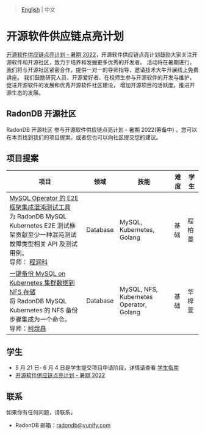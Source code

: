 
>  [English](README.md)  | 中文

# 开源软件供应链点亮计划
[开源软件供应链点亮计划 - 暑期 2022](https://summer.iscas.ac.cn)，开源软件供应链点亮计划鼓励大家关注开源软件和开源社区，致力于培养和发掘更多优秀的开发者。
活动将在暑期进行，我们将与开源社区紧密合作，提供一对一的导师指导，邀请技术大牛开展线上免费讲座。
我们鼓励研究人员、开源爱好者、在校师生参与开源软件的开发与维护，促进开源软件的发展和优秀开源软件社区建设，
增加开源项目的活跃度，推进开源生态的发展。

## RadonDB 开源社区

RadonDB 开源社区 参与开源软件供应链点亮计划 - 暑期 2022(筹备中) 。您可以在本页找到我们的项目提案。或者您也可以向社区提交您的建议。

## 项目提案

| 项目 | 领域 | 技能 | 难 度 | 学生 |
| --- | --- | --- | --- | --- |
| [MySQL Operator 的 E2E 框架集成混沌测试工具](https://github.com/Lydialin2390/community/blob/main/summer-ospp/MySQL%20Operator%20%E7%9A%84%20E2E%20%E6%A1%86%E6%9E%B6%E9%9B%86%E6%88%90%E6%B7%B7%E6%B2%8C%E6%B5%8B%E8%AF%95%E5%B7%A5%E5%85%B7.md) <br/>为 RadonDB MySQL Kubernetes E2E 测试框架贡献至少一种混沌测试故障类型相关 API 及测试用例。<br/>导师： [程润科](https://github.com/runkecheng)| Database | MySQL, Kubernetes, Golang| 基础|程柏薹 |
| [一键备份 MySQL on Kubernetes 集群数据到 NFS 存储](https://github.com/Lydialin2390/community/blob/main/summer-ospp/%E4%B8%80%E9%94%AE%E5%A4%87%E4%BB%BD%20MySQL%20on%20Kubernetes%20%E9%9B%86%E7%BE%A4%E6%95%B0%E6%8D%AE%E5%88%B0%20NFS%20%E5%AD%98%E5%82%A8.md)<br>将 RadonDB MySQL Kubernetes 的 NFS 备份步骤集成为一个命令。<br>导师：[柯煜昌](https://github.com/acekingke) | Database | MySQL, NFS, Kubernetes Operator, Golang| 基础 | 华梓萱 |


## 学生

* 5 月 21 日- 6 月 4 日是学生提交项目申请阶段，详情请查看 [学生指南](https://summer.iscas.ac.cn/help/student/)
* [开源软件供应链点亮计划 - 暑期 2022](https://summer.iscas.ac.cn/)

## 联系

如果你有任何问题，请联系。

* RadonDB 邮箱：radondb@yunify.com
